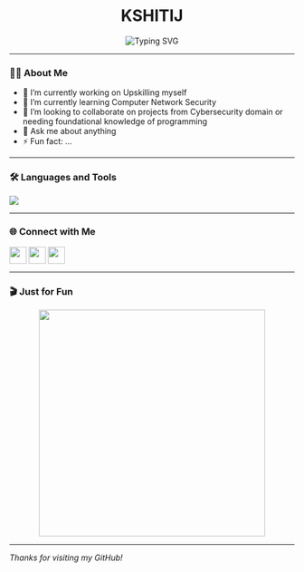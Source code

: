 <!-- Profile README.md -->

<h1 align="center">KSHITIJ</h1>

<p align="center">
  <img src="https://readme-typing-svg.demolab.com/?lines=Engineer+Is;A+Lifelong+Learner&center=true&width=380&height=45" alt="Typing SVG" />
</p>

---

### 👨‍💻 About Me

- 🔭 I’m currently working on Upskilling myself
- 🌱 I’m currently learning Computer Network Security
- 👯 I’m looking to collaborate on projects from Cybersecurity domain or needing foundational knowledge of programming
- 💬 Ask me about anything
- ⚡ Fun fact: ...

---

### 🛠️ Languages and Tools

<p align="left">
  <img src="https://skillicons.dev/icons?i=cpp,c,python,git,github,linux" />
</p>

---

### 🌐 Connect with Me

<p align="left">
  <a href="https://www.linkedin.com/in/hexter0712" target="blank"><img align="center" src="https://skillicons.dev/icons?i=linkedin" height="30" /></a>
  <a href="https://twitter.com/hexter0712" target="blank"><img align="center" src="https://skillicons.dev/icons?i=twitter" height="30" /></a>
  <a href="mailto:kshitij12032006@gmail.com"><img align="center" src="https://skillicons.dev/icons?i=gmail" height="30" /></a>
</p>

---

### 🎬 Just for Fun

<p align="center">
  <img src="https://media.giphy.com/media/qgQUggAC3Pfv687qPC/giphy.gif" width="400" />
</p>

---

_Thanks for visiting my GitHub!_
